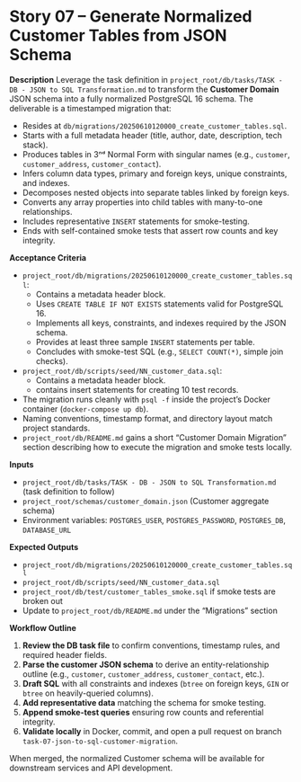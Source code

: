 # Story 07 – Generate Normalized Customer Tables from JSON Schema

**Description**
Leverage the task definition in `project_root/db/tasks/TASK - DB - JSON to SQL Transformation.md` to transform the **Customer Domain** JSON schema into a fully normalized PostgreSQL 16 schema. The deliverable is a timestamped migration that:

* Resides at `db/migrations/20250610120000_create_customer_tables.sql`.
* Starts with a full metadata header (title, author, date, description, tech stack).
* Produces tables in 3ⁿᵈ Normal Form with singular names (e.g., `customer`, `customer_address`, `customer_contact`).
* Infers column data types, primary and foreign keys, unique constraints, and indexes.
* Decomposes nested objects into separate tables linked by foreign keys.
* Converts any array properties into child tables with many-to-one relationships.
* Includes representative `INSERT` statements for smoke-testing.
* Ends with self-contained smoke tests that assert row counts and key integrity.

**Acceptance Criteria**

* `project_root/db/migrations/20250610120000_create_customer_tables.sql`:
    * Contains a metadata header block.
    * Uses `CREATE TABLE IF NOT EXISTS` statements valid for PostgreSQL 16.
    * Implements all keys, constraints, and indexes required by the JSON schema.
    * Provides at least three sample `INSERT` statements per table.
    * Concludes with smoke-test SQL (e.g., `SELECT COUNT(*)`, simple join checks).
* `project_root/db/scripts/seed/NN_customer_data.sql`:
    * Contains a metadata header block.  
    * contains insert statements for creating 10 test records.
* The migration runs cleanly with `psql -f` inside the project’s Docker container (`docker-compose up db`).
* Naming conventions, timestamp format, and directory layout match project standards.
* `project_root/db/README.md` gains a short “Customer Domain Migration” section describing how to execute the migration and smoke tests locally.

**Inputs**

* `project_root/db/tasks/TASK - DB - JSON to SQL Transformation.md` (task definition to follow)
* `project_root/schemas/customer_domain.json` (Customer aggregate schema)
* Environment variables: `POSTGRES_USER`, `POSTGRES_PASSWORD`, `POSTGRES_DB`, `DATABASE_URL`

**Expected Outputs**

* `project_root/db/migrations/20250610120000_create_customer_tables.sql`
* `project_root/db/scripts/seed/NN_customer_data.sql`
* `project_root/db/test/customer_tables_smoke.sql` if smoke tests are broken out
* Update to `project_root/db/README.md` under the “Migrations” section

**Workflow Outline**

1. **Review the DB task file** to confirm conventions, timestamp rules, and required header fields.
2. **Parse the customer JSON schema** to derive an entity-relationship outline (e.g., `customer`, `customer_address`, `customer_contact`, etc.).
3. **Draft SQL** with all constraints and indexes (`btree` on foreign keys, `GIN` or `btree` on heavily-queried columns).
4. **Add representative data** matching the schema for smoke testing.
5. **Append smoke-test queries** ensuring row counts and referential integrity.
6. **Validate locally** in Docker, commit, and open a pull request on branch `task-07-json-to-sql-customer-migration`.

When merged, the normalized Customer schema will be available for downstream services and API development.
